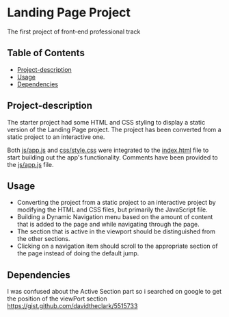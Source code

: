 # Landing Page Project
The first project of front-end professional track

## Table of Contents

  * [Project-description](#Project-description)
  * [Usage](#Usage)
  * [Dependencies](#Dependencies)
>
>
## Project-description

The starter project had some HTML and CSS styling to display a static version of the Landing Page project.
The project has been converted from a static project to an interactive one.

Both [js/app.js](https://github.com/NohaElsayedJ/Landing-Page/blob/main/js/app.js) and [css/style.css](https://github.com/NohaElsayedJ/Landing-Page/blob/main/css/styles.css) were integrated to the [index.html](https://github.com/NohaElsayedJ/Landing-Page/blob/main/index.html) file to start building out the app's functionality.
Comments have been provided to the [js/app.js](https://github.com/NohaElsayedJ/Landing-Page/blob/main/js/app.js) file.
>
>

## Usage

* Converting the project from a static project to an interactive project by modifying the HTML and CSS files, but primarily the JavaScript file.
* Building a Dynamic Navigation menu based on the amount of content that is added to the page and while navigating through the page.
* The section that is active in the viewport should be distinguished from the other sections.
* Clicking on a navigation item should scroll to the appropriate section of the page instead of doing the default jump.
>
>

## Dependencies

I was confused about the Active Section part so i searched on google to get the position of the viewPort section
https://gist.github.com/davidtheclark/5515733
